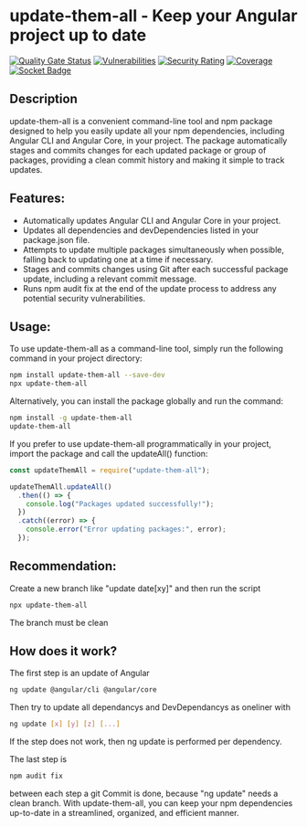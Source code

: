 # update-them-all - Keep your Angular project up to date

[![Quality Gate Status](https://sonarcloud.io/api/project_badges/measure?project=tobo37_AngularCliUpdateAll&metric=alert_status)](https://sonarcloud.io/summary/new_code?id=tobo37_AngularCliUpdateAll) [![Vulnerabilities](https://sonarcloud.io/api/project_badges/measure?project=tobo37_AngularCliUpdateAll&metric=vulnerabilities)](https://sonarcloud.io/summary/new_code?id=tobo37_AngularCliUpdateAll) [![Security Rating](https://sonarcloud.io/api/project_badges/measure?project=tobo37_AngularCliUpdateAll&metric=security_rating)](https://sonarcloud.io/summary/new_code?id=tobo37_AngularCliUpdateAll) [![Coverage](https://sonarcloud.io/api/project_badges/measure?project=tobo37_AngularCliUpdateAll&metric=coverage)](https://sonarcloud.io/summary/new_code?id=tobo37_AngularCliUpdateAll) [![Socket Badge](https://socket.dev/api/badge/npm/package/update-them-all)](https://socket.dev/npm/package/update-them-all)

## Description

update-them-all is a convenient command-line tool and npm package designed to help you easily update all your npm dependencies, including Angular CLI and Angular Core, in your project. The package automatically stages and commits changes for each updated package or group of packages, providing a clean commit history and making it simple to track updates.

## Features:

- Automatically updates Angular CLI and Angular Core in your project.
- Updates all dependencies and devDependencies listed in your package.json file.
- Attempts to update multiple packages simultaneously when possible, falling back to updating one at a time if necessary.
- Stages and commits changes using Git after each successful package update, including a relevant commit message.
- Runs npm audit fix at the end of the update process to address any potential security vulnerabilities.

## Usage:

To use update-them-all as a command-line tool, simply run the following command in your project directory:

```bash
npm install update-them-all --save-dev
npx update-them-all
```

Alternatively, you can install the package globally and run the command:

```bash
npm install -g update-them-all
update-them-all
```

If you prefer to use update-them-all programmatically in your project, import the package and call the updateAll() function:

```javascript
const updateThemAll = require("update-them-all");

updateThemAll.updateAll()
  .then(() => {
    console.log("Packages updated successfully!");
  })
  .catch((error) => {
    console.error("Error updating packages:", error);
  });
```

## Recommendation:
Create a new branch like "update date[xy]" and then run the script

```bash
npx update-them-all
```
The branch must be clean

## How does it work?
The first step is an update of Angular
```bash
ng update @angular/cli @angular/core
```
Then try to update all dependancys and DevDependancys as oneliner with 
```bash
ng update [x] [y] [z] [...]
```
If the step does not work, then ng update is performed per dependency.

The last step is 
```bash
npm audit fix
```
between each step a git Commit is done, because "ng update" needs a clean branch.
With update-them-all, you can keep your npm dependencies up-to-date in a streamlined, organized, and efficient manner.
